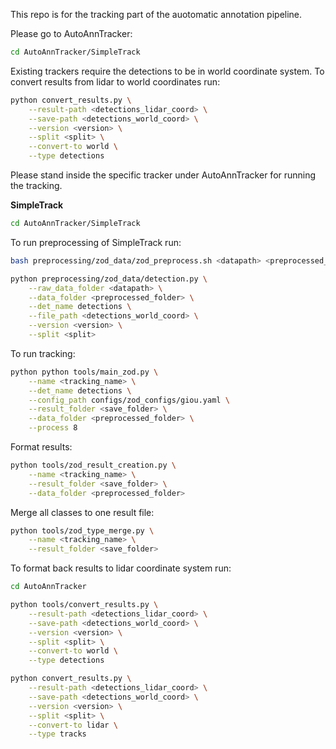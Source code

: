 This repo is for the tracking part of the auotomatic annotation pipeline.

Please go to AutoAnnTracker: <br>
``` bash
cd AutoAnnTracker/SimpleTrack
```

Existing trackers require the detections to be in world coordinate system. To convert results from lidar to world coordinates run: <br>
``` bash
python convert_results.py \
	--result-path <detections_lidar_coord> \
	--save-path <detections_world_coord> \
	--version <version> \
	--split <split> \
	--convert-to world \
	--type detections	
```

Please stand inside the specific tracker under AutoAnnTracker for running the tracking. <br>

**SimpleTrack** <br>

``` bash
cd AutoAnnTracker/SimpleTrack
```

To run preprocessing of SimpleTrack run:
``` bash
bash preprocessing/zod_data/zod_preprocess.sh <datapath> <preprocessed_folder> <version> <split>
```

``` bash
python preprocessing/zod_data/detection.py \
	--raw_data_folder <datapath> \
	--data_folder <preprocessed_folder> \
	--det_name detections \
	--file_path <detections_world_coord> \
	--version <version> \
	--split <split>
```

To run tracking:
``` bash
python python tools/main_zod.py \
    --name <tracking_name> \
    --det_name detections \
    --config_path configs/zod_configs/giou.yaml \
    --result_folder <save_folder> \
    --data_folder <preprocessed_folder> \
    --process 8
```

Format results:
``` bash
python tools/zod_result_creation.py \
    --name <tracking_name> \
    --result_folder <save_folder> \
    --data_folder <preprocessed_folder>
```

Merge all classes to one result file:
``` bash
python tools/zod_type_merge.py \
    --name <tracking_name> \
    --result_folder <save_folder>
```


To format back results to lidar coordinate system run:
``` bash
cd AutoAnnTracker
```

``` bash
python tools/convert_results.py \
	--result-path <detections_lidar_coord> \
	--save-path <detections_world_coord> \
	--version <version> \
	--split <split> \
	--convert-to world \
	--type detections

python convert_results.py \
	--result-path <detections_lidar_coord> \
	--save-path <detections_world_coord> \
	--version <version> \
	--split <split> \
	--convert-to lidar \
	--type tracks	
```